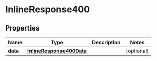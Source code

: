 # InlineResponse400

## Properties
Name | Type | Description | Notes
------------ | ------------- | ------------- | -------------
**data** | [**InlineResponse400Data**](InlineResponse400Data.md) |  |  [optional]

